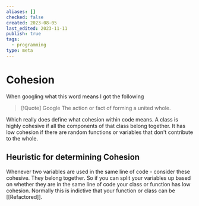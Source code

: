 ```yaml
---
aliases: []
checked: false
created: 2023-08-05
last_edited: 2023-11-11
publish: true
tags:
  - programming
type: meta
---
```

# Cohesion

When googling what this word means I got the following

>[!Quote] Google
>The action or fact of forming a united whole.

Which really does define what cohesion within code means. A class is highly cohesive if all the components of that class belong together. It has low cohesion if there are random functions or variables that don't contribute to the whole.

## Heuristic for determining Cohesion

Whenever two variables are used in the same line of code - consider these cohesive. They belong together. So if you can split your variables up based on whether they are in the same line of code your class or function has low cohesion. Normally this is indictive that your function or class can be [[Refactored]].
